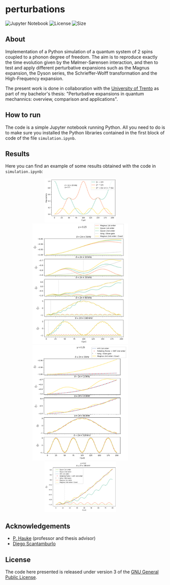 # perturbations


![Jupyter Notebook](https://img.shields.io/badge/jupyter-%23FA0F00.svg?style=for-the-badge&logo=jupyter&logoColor=white)
![License](https://img.shields.io/github/license/diegoscantam/perturbations)
![Size](https://img.shields.io/github/repo-size/diegoscantam/perturbations)

## About
Implementation of a Python simulation of a quantum system of 2 spins coupled to a phonon degree of freedom. The aim is to reproduce exactly the time evolution given by the Mølmer-Sørensen interaction, and then to test and apply different perturbative expansions such as the Magnus expansion, the Dyson series, the Schrieffer-Wolff transformation and the High-Frequency expansion.

The present work is done in collaboration with the [University of Trento](https://www.unitn.it/en) as part of my bachelor's thesis: "Perturbative expansions in quantum mechannics: overview, comparison and applications".

## How to run
The code is a simple Jupyter notebook running Python. All you need to do is to make sure you installed the Python libraries contained in the first block of code of the file `simulation.ipynb`. 

## Results
Here you can find an example of some results obtained with the code in `simulation.ipynb`:

<p align="center">
    <img width=45% src="demo_plots/populations.png"> 
&nbsp; &nbsp; &nbsp; &nbsp;
    <img width=60% src="demo_plots/comparison.png"> 
&nbsp; &nbsp; &nbsp; &nbsp;
    <img width=60% src="demo_plots/hfe_swt.png"> 
&nbsp; &nbsp; &nbsp; &nbsp;
    <img width=45% src="demo_plots/all.png"> 
&nbsp; &nbsp; &nbsp; &nbsp;
</p>

## Acknowledgements
- [P. Hauke](https://hauke-group.physics.unitn.it/authors/hauke/) (professor and thesis advisor)
- [Diego Scantamburlo](https://github.com/diegoscantam)

## License
The code here presented is released under version 3 of the [GNU General Public License](https://www.gnu.org/licenses/gpl-3.0.html).
